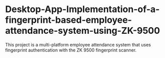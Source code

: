 # Desktop-App-Implementation-of-a-fingerprint-based-employee-attendance-system-using-ZK-9500
This project is a multi-platform employee attendance system that uses fingerprint authentication with the ZK 9500 fingerprint scanner.

